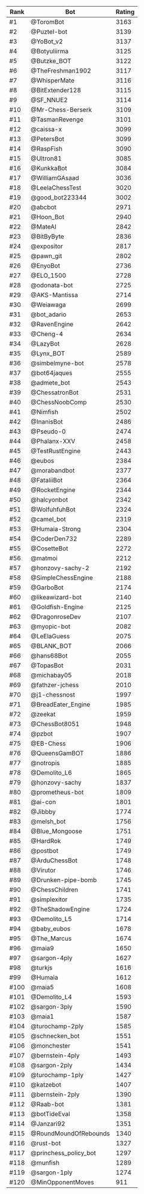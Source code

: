 Rank|Bot|Rating
---|---|---
#1|@ToromBot|3163
#2|@Puztel-bot|3139
#3|@YoBot_v2|3137
#4|@Botyuliirma|3125
#5|@Butzke_BOT|3122
#6|@TheFreshman1902|3117
#7|@WhisperMate|3116
#8|@BitExtender128|3115
#9|@SF_NNUE2|3114
#10|@Mr-Chess-Berserk|3109
#11|@TasmanRevenge|3101
#12|@caissa-x|3099
#13|@PetersBot|3099
#14|@RaspFish|3090
#15|@Ultron81|3085
#16|@KunkkaBot|3084
#17|@WilliamGAsaad|3036
#18|@LeelaChessTest|3020
#19|@good_bot223344|3002
#20|@abcbot|2971
#21|@Hoon_Bot|2940
#22|@MateAI|2842
#23|@BitByByte|2836
#24|@expositor|2817
#25|@pawn_git|2802
#26|@EnyoBot|2736
#27|@ELO_1500|2728
#28|@odonata-bot|2725
#29|@AKS-Mantissa|2714
#30|@Weiawaga|2699
#31|@bot_adario|2653
#32|@RavenEngine|2642
#33|@Cheng-4|2634
#34|@LazyBot|2628
#35|@Lynx_BOT|2589
#36|@simbelmyne-bot|2578
#37|@bot64jaques|2555
#38|@admete_bot|2543
#39|@ChessatronBot|2531
#40|@ChessNoobComp|2530
#41|@Nimfish|2502
#42|@InanisBot|2486
#43|@Pseudo-0|2474
#44|@Phalanx-XXV|2458
#45|@TestRustEngine|2443
#46|@eubos|2384
#47|@morabandbot|2377
#48|@FataliiBot|2364
#49|@RocketEngine|2344
#50|@halcyonbot|2342
#51|@WolfuhfuhBot|2324
#52|@camel_bot|2319
#53|@Humaia-Strong|2304
#54|@CoderDen732|2289
#55|@CosetteBot|2272
#56|@matmoi|2212
#57|@honzovy-sachy-2|2192
#58|@SimpleChessEngine|2188
#59|@GarboBot|2174
#60|@likeawizard-bot|2140
#61|@Goldfish-Engine|2125
#62|@DragonroseDev|2107
#63|@myopic-bot|2082
#64|@LeElaGuess|2075
#65|@BLANK_BOT|2066
#66|@hans68Bot|2055
#67|@TopasBot|2031
#68|@michabay05|2018
#69|@fathzer-jchess|2010
#70|@j1-chessnost|1997
#71|@BreadEater_Engine|1985
#72|@zeekat|1959
#73|@ChessBot8051|1948
#74|@pzbot|1907
#75|@EB-Chess|1906
#76|@QueensGamBOT|1886
#77|@notropis|1885
#78|@Demolito_L6|1865
#79|@honzovy-sachy|1837
#80|@prometheus-bot|1809
#81|@ai-con|1801
#82|@Jibbby|1774
#83|@melsh_bot|1756
#84|@Blue_Mongoose|1751
#85|@HardRok|1749
#86|@postbot|1749
#87|@ArduChessBot|1748
#88|@Virutor|1746
#89|@Drunken-pipe-bomb|1745
#90|@ChessChildren|1741
#91|@simplexitor|1735
#92|@TheShadowEngine|1724
#93|@Demolito_L5|1714
#94|@baby_eubos|1678
#95|@The_Marcus|1674
#96|@maia9|1650
#97|@sargon-4ply|1627
#98|@turkjs|1616
#99|@Humaia|1612
#100|@maia5|1608
#101|@Demolito_L4|1593
#102|@sargon-3ply|1590
#103|@maia1|1587
#104|@turochamp-2ply|1585
#105|@schnecken_bot|1551
#106|@monchester|1541
#107|@bernstein-4ply|1493
#108|@sargon-2ply|1434
#109|@turochamp-1ply|1427
#110|@katzebot|1407
#111|@bernstein-2ply|1390
#112|@Raab-bot|1381
#113|@botTideEval|1358
#114|@Janzari92|1351
#115|@RoundMoundOfRebounds|1340
#116|@rust-bot|1327
#117|@princhess_policy_bot|1297
#118|@munfish|1289
#119|@sargon-1ply|1274
#120|@MinOpponentMoves|911
